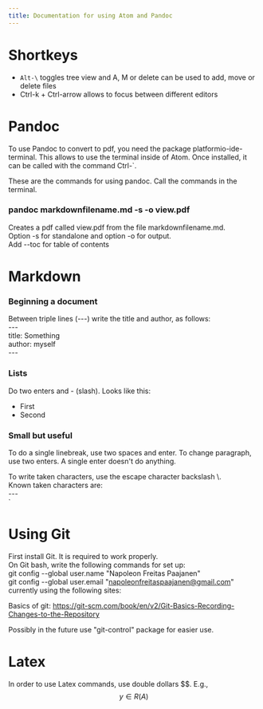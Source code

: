 ```yaml
---
title: Documentation for using Atom and Pandoc
---
```

# Shortkeys  

- `Alt-\` toggles tree view and A, M or delete can be used to add, move or delete files
- Ctrl-k + Ctrl-arrow allows to focus between different editors
# Pandoc
To use Pandoc to convert to pdf, you need the package platformio-ide-terminal.
This allows to use the terminal inside of Atom. Once installed, it can be called with the command Ctrl-\`.

These are the commands for using pandoc. Call the commands in the terminal.

### pandoc markdownfilename.md -s -o view.pdf
Creates a pdf called view.pdf from the file markdownfilename.md.  
Option -s for standalone and option -o for output.  
Add --toc for table of contents

# Markdown


### Beginning a document  
Between triple lines (---) write the title and author, as follows:  
\-\-\-  
title: Something  
author: myself  
\-\-\-  

### Lists  
Do two enters and - (slash). Looks like this:

- First
- Second

### Small but useful
To do a single linebreak, use two spaces and enter. To change paragraph, use two enters. A single enter doesn't do anything.

To write taken characters, use the escape character backslash \\.  
Known taken characters are:  
\-\-\-  
\`

# Using Git  
First install Git. It is required to work properly.  
On Git bash, write the following commands for set up:  
git config --global user.name "Napoleon Freitas Paajanen"  
git config --global user.email "napoleonfreitaspaajanen@gmail.com"  
currently using the following sites:  

Basics of git: https://git-scm.com/book/en/v2/Git-Basics-Recording-Changes-to-the-Repository

Possibly in the future use "git-control" package for easier use.

# Latex
In order to use Latex commands, use double dollars \$\$. E.g.,  
$$ y \in R(A) $$
